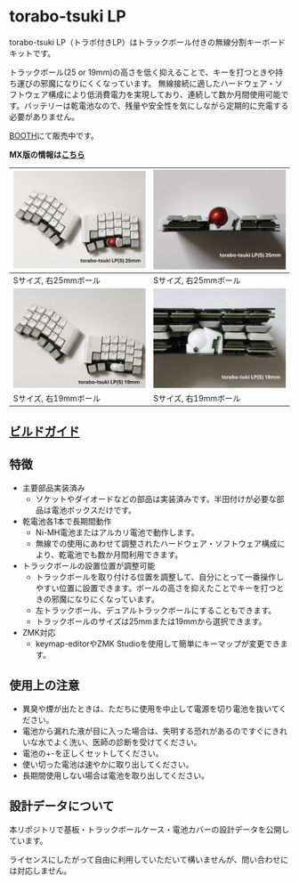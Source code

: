 # torabo-tsuki LP

torabo-tsuki LP（トラボ付きLP）はトラックボール付きの無線分割キーボードキットです。

トラックボール(25 or 19mm)の高さを低く抑えることで、キーを打つときや持ち運びの邪魔になりにくくなっています。
無線接続に適したハードウェア・ソフトウェア構成により低消費電力を実現しており、連続して数か月間使用可能です。バッテリーは乾電池なので、残量や安全性を気にしながら定期的に充電する必要がありません。

[BOOTH](https://nogikes.booth.pm/items/7200248)にて販売中です。

**MX版の情報は[こちら](https://github.com/sekigon-gonnoc/torabo-tsuki)**

|![](img/torabo-tsuki-lp-s-25.JPG)|![](img/torabo-tsuki-lp-s-25-side.JPG)|
|-|-|
|Sサイズ, 右25mmボール|Sサイズ, 右25mmボール|
|![](img/torabo-tsuki-lp-s-19.JPG)|![](img/torabo-tsuki-lp-s-19-side.JPG)|
|Sサイズ, 右19mmボール|Sサイズ, 右19mmボール|

## [ビルドガイド](build-guide.md)

## 特徴

* 主要部品実装済み
  * ソケットやダイオードなどの部品は実装済みです。半田付けが必要な部品は電池ボックスだけです。
* 乾電池各1本で長期間動作
  * Ni-MH電池またはアルカリ電池で動作します。
  * 無線での使用にあわせて調整されたハードウェア・ソフトウェア構成により、乾電池でも数か月間利用できます。
* トラックボールの設置位置が調整可能
  * トラックボールを取り付ける位置を調整して、自分にとって一番操作しやすい位置に設置できます。ボールの高さを抑えたことでキーを打つときの邪魔になりにくなっています。
  * 左トラックボール、デュアルトラックボールにすることもできます。
  * トラックボールのサイズは25mmまたは19mmから選択できます。
* ZMK対応
  * keymap-editorやZMK Studioを使用して簡単にキーマップが変更できます。

## 使用上の注意

* 異臭や煙が出たときは、ただちに使用を中止して電源を切り電池を抜いてください。
* 電池から漏れた液が目に入った場合は、失明する恐れがあるのですぐにきれいな水でよく洗い、医師の診断を受けてください。
* 電池の+-を正しくセットしてください。
* 使い切った電池は速やかに取り出してください。
* 長期間使用しない場合は電池を取り出してください。

## 設計データについて

本リポジトリで基板・トラックボールケース・電池カバーの設計データを公開しています。

ライセンスにしたがって自由に利用していただいて構いませんが、問い合わせには対応しません。